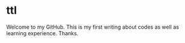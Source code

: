 # ttl
Welcome to my GitHub.
This is my first writing about codes as well as learning experience.
Thanks.

